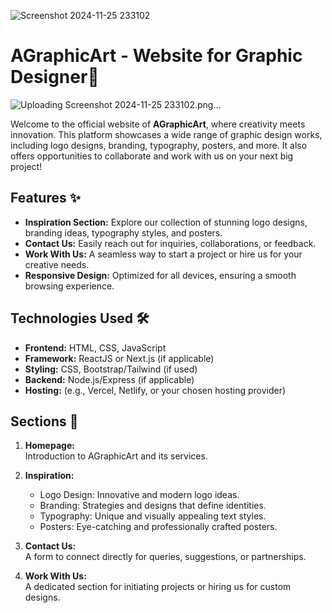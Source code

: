 ![Screenshot 2024-11-25 233102](https://github.com/user-attachments/assets/c9dbd98e-7061-476d-95b5-851bd251e539)
# AGraphicArt - Website for Graphic Designer🎨
![Uploading Screenshot 2024-11-25 233102.png…]()


Welcome to the official website of **AGraphicArt**, where creativity meets innovation. This platform showcases a wide range of graphic design works, including logo designs, branding, typography, posters, and more. It also offers opportunities to collaborate and work with us on your next big project!


## Features ✨

- **Inspiration Section:** Explore our collection of stunning logo designs, branding ideas, typography styles, and posters.
- **Contact Us:** Easily reach out for inquiries, collaborations, or feedback.
- **Work With Us:** A seamless way to start a project or hire us for your creative needs.
- **Responsive Design:** Optimized for all devices, ensuring a smooth browsing experience.

## Technologies Used 🛠️

- **Frontend:** HTML, CSS, JavaScript
- **Framework:** ReactJS or Next.js (if applicable)
- **Styling:** CSS, Bootstrap/Tailwind (if used)
- **Backend:** Node.js/Express (if applicable)
- **Hosting:** (e.g., Vercel, Netlify, or your chosen hosting provider)

## Sections 📂

1. **Homepage:**  
   Introduction to AGraphicArt and its services.
   
2. **Inspiration:**  
   - Logo Design: Innovative and modern logo ideas.  
   - Branding: Strategies and designs that define identities.  
   - Typography: Unique and visually appealing text styles.  
   - Posters: Eye-catching and professionally crafted posters.

3. **Contact Us:**  
   A form to connect directly for queries, suggestions, or partnerships.

4. **Work With Us:**  
   A dedicated section for initiating projects or hiring us for custom designs.

